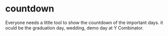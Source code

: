 # countdown

Everyone needs a little tool to show the countdown of the important days.
it oculd be the graduation day, wedding, demo day at Y Combinator.
